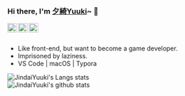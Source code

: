 ### Hi there, I'm [夕綺Yuuki](https://kira.cool/aboutme)~ 👋

<a href="https://twitter.com/JindaiYuuki">
    <img align="left" alt="JindaiYuuki | Twitter" width="21px" src="https://raw.githubusercontent.com/JDYuuki/JDYuuki/main/assets/twitter.svg">
</a>
<a href="https://space.bilibili.com/2719828">
    <img align="left" alt="JindaiYuuki | Bilibili" width="21px" src="https://raw.githubusercontent.com/JDYuuki/JDYuuki/main/assets/bilibili.svg">
</a>
<a href="https://steamcommunity.com/id/JindaiYuuki/">
    <img align="left" alt="JindaiYuuki | Steam" width="21px" src="https://raw.githubusercontent.com/JDYuuki/JDYuuki/main/assets/steam.svg">
</a>
<br>
<br>
<ul>
    <li>Like front-end, but want to become a game developer.</li>
    <li>Imprisoned by laziness.</li>
    <li>VS Code | macOS | Typora</li>
</ul>
<img src="https://github-readme-stats.vercel.app/api/top-langs/?username=JDYuuki&layout=compact&theme=vue" alt="JindaiYuuki's Langs stats"/>


<br>
<img src="https://github-readme-stats.vercel.app/api?username=JDYuuki&show_icons=true&theme=vue&include_all_commits=true" alt="JindaiYuuki's github stats"/>
